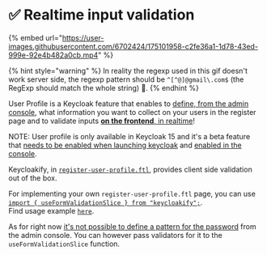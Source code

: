 # ✅ Realtime input validation

{% embed url="https://user-images.githubusercontent.com/6702424/175101958-c2fe36a1-1d78-43ed-999e-92e4b482a0cb.mp4" %}

{% hint style="warning" %}
In reality the regexp used in this gif doesn't work server side, the regexp pattern should be `^[^@]@gmail\.com$` (the RegExp should match the whole string) 😬.
{% endhint %}

User Profile is a Keycloak feature that enables to [define, from the admin console](https://user-images.githubusercontent.com/6702424/136872461-1f5b64ef-d2ef-4c6b-bb8d-07d4729552b3.png), what information you want to collect on your users in the register page and to validate inputs [**on the frontend**, in realtime](https://github.com/InseeFrLab/keycloakify/blob/6dca6a93d8cfe634ee4d8574ad0c091641220092/src/lib/getKcContext/KcContextBase.ts#L225-L261)!

NOTE: User profile is only available in Keycloak 15 and it's a beta feature that [needs to be enabled when launching keycloak](https://github.com/InseeFrLab/keycloakify/blob/59f106bf9e210b63b190826da2bf5f75fc8b7644/src/bin/build-keycloak-theme/build-keycloak-theme.ts#L116-L117) and [enabled in the console](https://user-images.githubusercontent.com/6702424/136874428-b071d614-c7f7-440d-9b2e-670faadc0871.png).

Keycloakify, in [`register-user-profile.ftl`](https://github.com/InseeFrLab/keycloakify/blob/main/src/lib/pages/RegisterUserProfile.tsx), provides client side validation out of the box.

For implementing your own `register-user-profile.ftl` page, you can use [`import { useFormValidationSlice } from "keycloakify";`](https://github.com/InseeFrLab/keycloakify/blob/main/src/lib/useFormValidationSlice.tsx).\
Find usage example [`here`](https://github.com/InseeFrLab/keycloakify/blob/d8206434bcf0cebbd2d673be8bc6bb37713f4ca7/src/lib/components/shared/UserProfileCommons.tsx#L25-L32).

As for right now [it's not possible to define a pattern for the password](https://keycloak.discourse.group/t/make-password-policies-available-to-freemarker/11632) from the admin console. You can however pass validators for it to the `useFormValidationSlice` function.
